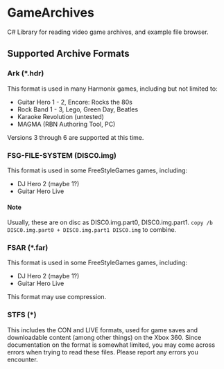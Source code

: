 ﻿# GameArchives
C# Library for reading video game archives, and example file browser.

## Supported Archive Formats
### Ark (*.hdr)
This format is used in many Harmonix games, including but not limited to:
* Guitar Hero 1 - 2, Encore: Rocks the 80s
* Rock Band 1 - 3, Lego, Green Day, Beatles
* Karaoke Revolution (untested)
* MAGMA (RBN Authoring Tool, PC)

Versions 3 through 6 are supported at this time.

### FSG-FILE-SYSTEM (DISC0.img)
This format is used in some FreeStyleGames games, including:
* DJ Hero 2 (maybe 1?)
* Guitar Hero Live

#### Note
Usually, these are on disc as DISC0.img.part0, DISC0.img.part1.
`copy /b DISC0.img.part0 + DISC0.img.part1 DISC0.img` to combine.

### FSAR (*.far)
This format is used in some FreeStyleGames games, including:
* DJ Hero 2 (maybe 1?)
* Guitar Hero Live

This format may use compression.

### STFS (*)
This includes the CON and LIVE formats, used for game saves and downloadable
content (among other things) on the Xbox 360. Since documentation on the format
is somewhat limited, you may come across errors when trying to read these
files. Please report any errors you encounter.